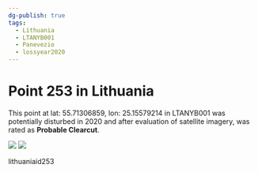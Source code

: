 ```yaml
---
dg-publish: true
tags:
  - Lithuania
  - LTANYB001
  - Panevezio
  - lossyear2020
---
```


# Point 253 in Lithuania

This point at lat: 55.71306859, lon: 25.15579214 in LTANYB001 was potentially disturbed in 2020 and after evaluation of satellite imagery, was rated as **Probable Clearcut**.

<div class='juxtapose' data-showcredits='false'>
<img src='https://baserow-backend-production20240528124524339000000001.s3.amazonaws.com/user_files/8c0EF8fvWjl1q3g9lNC6kRpFQ9eUvB1V_9244ae7dc7ddb34097a3e847067d1379688d9975588c3e4b4040dd7683dbf8ca.png' data-label='September 2019' />
<img src='https://baserow-backend-production20240528124524339000000001.s3.amazonaws.com/user_files/12lwnNiUuChStu9OBaivxu1M5UF2XYg7_40174dbf56346cadce0412fc7d85c17a1029b2725044f3c4d3145b2fd65f51b8.png' data-label='April 2022' />
</div>

lithuaniaid253